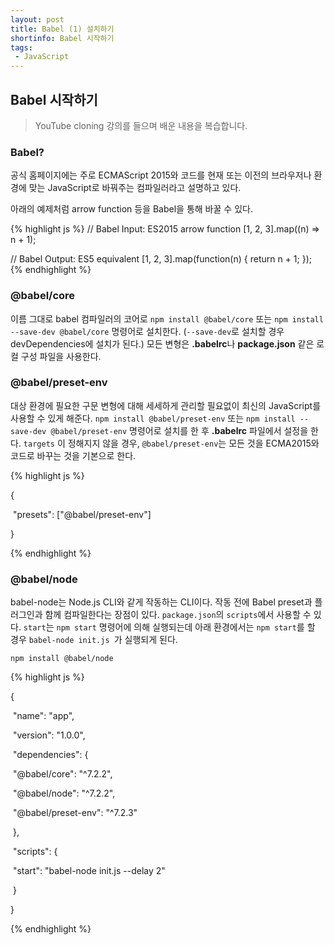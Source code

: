 ```yaml
---
layout: post
title: Babel (1) 설치하기
shortinfo: Babel 시작하기
tags:
 - JavaScript
---
```




## Babel 시작하기

> YouTube cloning 강의를 들으며 배운 내용을 복습합니다.



### Babel?

공식 홈페이지에는 주로 ECMAScript 2015와 코드를  현재 또는 이전의 브라우저나 환경에 맞는 JavaScript로 바꿔주는 컴파일러라고 설명하고 있다.



아래의 예제처럼 arrow function 등을 Babel을 통해 바꿀 수 있다.

{% highlight js %}
// Babel Input: ES2015 arrow function
[1, 2, 3].map((n) => n + 1);

// Babel Output: ES5 equivalent
[1, 2, 3].map(function(n) {
	return n + 1;
});
{% endhighlight %}




### @babel/core

이름 그대로 babel 컴파일러의 코어로  `npm install @babel/core` 또는 `npm install --save-dev @babel/core` 명령어로 설치한다. (`--save-dev`로 설치할 경우 devDependencies에 설치가 된다.) 모든 변형은 **.babelrc**나 **package.json** 같은 로컬 구성 파일을 사용한다.



### @babel/preset-env

대상 환경에 필요한 구문 변형에 대해 세세하게 관리할 필요없이 최신의 JavaScript를 사용할 수 있게 해준다. `npm install @babel/preset-env` 또는 `npm install --save-dev @babel/preset-env` 명령어로 설치를 한 후 **.babelrc** 파일에서 설정을 한다.  `targets` 이 정해지지 않을 경우, `@babel/preset-env`는 모든 것을 ECMA2015와 코드로 바꾸는 것을 기본으로 한다.

{% highlight js %}

{

​    "presets": ["@babel/preset-env"] 

}

{% endhighlight %}



### @babel/node

babel-node는 Node.js CLI와 같게 작동하는 CLI이다. 작동 전에 Babel preset과 플러그인과 함께 컴파일한다는 장점이 있다. `package.json`의 `scripts`에서 사용할 수 있다. `start`는 `npm start` 명령어에 의해 실행되는데 아래 환경에서는 `npm start`를 할 경우 `babel-node init.js `가 실행되게 된다.

`npm install @babel/node`



{% highlight js %}

{

​    "name": "app",

​    "version": "1.0.0",

​    "dependencies": {

​        "@babel/core": "^7.2.2",

​        "@babel/node": "^7.2.2",

​        "@babel/preset-env": "^7.2.3"      

​    },

​    "scripts": {

​        "start": "babel-node init.js --delay 2"

​    } 

}

{% endhighlight %}
